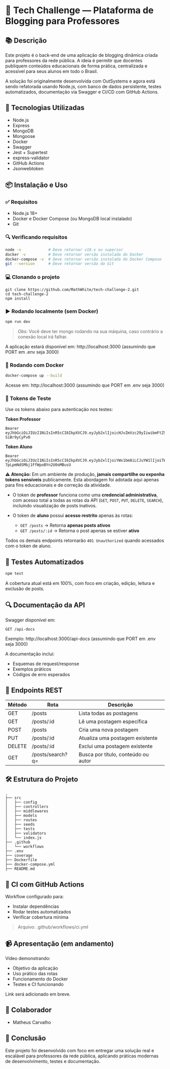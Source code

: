 # 📝 Tech Challenge — Plataforma de Blogging para Professores

## 📚 Descrição

Este projeto é o back-end de uma aplicação de blogging dinâmica criada para professores da rede pública. A ideia é permitir que docentes publiquem conteúdos educacionais de forma prática, centralizada e acessível para seus alunos em todo o Brasil.

A solução foi originalmente desenvolvida com OutSystems e agora está sendo refatorada usando Node.js, com banco de dados persistente, testes automatizados, documentação via Swagger e CI/CD com GitHub Actions.

## 🚀 Tecnologias Utilizadas

- Node.js
- Express
- MongoDB
- Mongoose
- Docker
- Swagger
- Jest + Supertest
- express-validator
- GitHub Actions
- Jsonwebtoken

## 📦 Instalação e Uso

### ✅ Requisitos

- Node.js 18+
- Docker e Docker Compose (ou MongoDB local instalado)
- Git

### 🔍 Verificando requisitos

```bash
node -v            # Deve retornar v18.x ou superior
docker -v          # Deve retornar versão instalada do Docker
docker-compose -v  # Deve retornar versão instalada do Docker Compose
git --version      # Deve retornar versão do Git
```

### 💻 Clonando o projeto

```
git clone https://github.com/MathWhite/tech-challenge-2.git
cd tech-challenge-2
npm install
```

### ▶️ Rodando localmente (sem Docker)

```bash
npm run dev
```
> *Obs:* Você deve ter mongo rodando na sua máquina, caso contrário a conexão local irá falhar.

A aplicação estará disponível em: http://localhost:3000 (assumindo que PORT em .env seja 3000)

### 🐳 Rodando com Docker

```bash
docker-compose up --build
```
Acesse em: http://localhost:3000 (assumindo que PORT em .env seja 3000)

### 🔐 Tokens de Teste

Use os tokens abaixo para autenticação nos testes:

**Token Professor**

```
Bearer eyJhbGciOiJIUzI1NiIsInR5cCI6IkpXVCJ9.eyJyb2xlIjoicHJvZmVzc29yIiwibmFtZSI6Ik1hdGhldXMiLCJpYXQiOjE3NTI2NjgzMzZ9.BQUrflZw8QktIBmqOVWiPvu0jDowJl_-SiBr9yCyPv0
```

**Token Aluno**

```
Bearer eyJhbGciOiJIUzI1NiIsInR5cCI6IkpXVCJ9.eyJyb2xlIjoiYWx1bm8iLCJuYW1lIjoiTWF0aGV1cyIsImlhdCI6MTc1MjY2ODMzNn0.G6i94pkpNQQ5o-7pLpmNdSMbj1FfWpoBYn2U0oMBusU
```

⚠️ **Atenção:** Em um ambiente de produção, **jamais compartilhe ou exponha tokens sensíveis** publicamente. Esta abordagem foi adotada aqui apenas para fins educacionais e de correção da atividade.

- O token de **professor** funciona como uma **credencial administrativa**, com acesso total a todas as rotas da API (`GET`, `POST`, `PUT`, `DELETE`, `SEARCH`), incluindo visualização de posts inativos.

- O token de **aluno** possui **acesso restrito** apenas às rotas:
  - `GET /posts` → Retorna **apenas posts ativos**
  - `GET /posts/:id` → Retorna o post apenas se estiver **ativo**

Todos os demais endpoints retornarão `401 Unauthorized` quando acessados com o token de aluno.


## 🧪 Testes Automatizados

```bash
npm test
```

A cobertura atual está em 100%, com foco em criação, edição, leitura e exclusão de posts.

## 🔍 Documentação da API

Swagger disponível em:

```
GET /api-docs
```

Exemplo: http://localhost:3000/api-docs (assumindo que PORT em .env seja 3000)

A documentação inclui:
- Esquemas de request/response
- Exemplos práticos
- Códigos de erro esperados

## 📂 Endpoints REST

| Método | Rota               | Descrição                           |
|--------|--------------------|-------------------------------------|
| GET    | /posts             | Lista todas as postagens            |
| GET    | /posts/:id         | Lê uma postagem específica          |
| POST   | /posts             | Cria uma nova postagem              |
| PUT    | /posts/:id         | Atualiza uma postagem existente     |
| DELETE | /posts/:id         | Exclui uma postagem existente       |
| GET    | /posts/search?q=   | Busca por título, conteúdo ou autor |

## 🛠️ Estrutura do Projeto

```
.
├── src
│   ├── config
│   ├── controllers
│   ├── middlewares
│   ├── models
│   ├── routes
│   ├── seeds
│   ├── tests
│   ├── validators
│   └── index.js
├── .github
│   └── workflows
├── .env
├── coverage
├── Dockerfile
├── docker-compose.yml
├── README.md
```

## 🧪 CI com GitHub Actions

Workflow configurado para:
- Instalar dependências
- Rodar testes automatizados
- Verificar cobertura mínima

> Arquivo: .github/workflows/ci.yml

## 📹 Apresentação (em andamento)

Vídeo demonstrando:
- Objetivo da aplicação
- Uso prático das rotas
- Funcionamento do Docker
- Testes e CI funcionando

Link será adicionado em breve.

## 🤝 Colaborador

- Matheus Carvalho

## 🏁 Conclusão

Este projeto foi desenvolvido com foco em entregar uma solução real e escalável para professores da rede pública, aplicando práticas modernas de desenvolvimento, testes e documentação.
